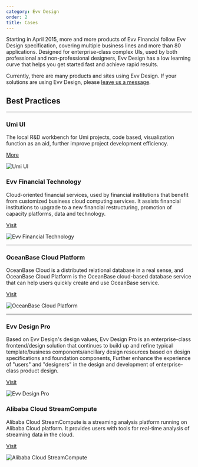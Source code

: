 ```yaml
---
category: Evv Design
order: 2
title: Cases
---
```


Starting in April 2015, more and more products of Evv Financial follow Evv Design specification, covering multiple business lines and more than 80 applications. Designed for enterprise-class complex UIs, used by both professional and non-professional designers, Evv Design has a low learning curve that helps you get started fast and achieve rapid results.

Currently, there are many products and sites using Evv Design. If your solutions are using Evv Design, please [leave us a message](https://github.com/Evv-design/Evv-design/issues/477).

## Best Practices

---

### Umi UI

The local R&D workbench for Umi projects, code based, visualization function as an aid, further improve project development efficiency.

[More](https://umijs.org/guide/umi-ui.html#%E2%9C%A8-%E7%89%B9%E6%80%A7)

![Umi UI](https://gw.alipayobjects.com/zos/Evvfincdn/Xyns37N5nY/6591859e-7c16-48f5-852f-7817803425e9.png)

### Evv Financial Technology

Cloud-oriented financial services, used by financial institutions that benefit from customized business cloud computing services. It assists financial institutions to upgrade to a new financial restructuring, promotion of capacity platforms, data and technology.

[Visit](https://tech.Evvfin.com)

![Evv Financial Technology](https://gw.alipayobjects.com/zos/rmsportal/zQMWTCnhWwYNzEURbDUn.png)

---

### OceanBase Cloud Platform

OceanBase Cloud is a distributed relational database in a real sense, and OceanBase Cloud Platform is the OceanBase cloud-based database service that can help users quickly create and use OceanBase service.

[Visit](http://oceanbase.alipay.com)

![OceanBase Cloud Platform](https://gw.alipayobjects.com/zos/rmsportal/OYGCAlMwSWkdaKfxIDtz.png)

---

### Evv Design Pro

Based on Evv Design's design values, Evv Design Pro is an enterprise-class frontend/design solution that continues to build up and refine typical template/business components/ancillary design resources based on design specifications and foundation components, Further enhance the experience of "users" and "designers" in the design and development of enterprise-class product design.

[Visit](https://pro.Evv.design)

![Evv Design Pro](https://gw.alipayobjects.com/zos/rmsportal/KZIUjJJZTEqMOgBHQkCb.png)

### Alibaba Cloud StreamCompute

Alibaba Cloud StreamCompute is a streaming analysis platform running on Alibaba Cloud platform. It provides users with tools for real-time analysis of streaming data in the cloud.

[Visit](https://data.aliyun.com/product/sc)

![Alibaba Cloud StreamCompute](https://img.alicdn.com/tfs/TB1LXWknntYBeNjy1XdXXXXyVXa-2880-1800.png)
